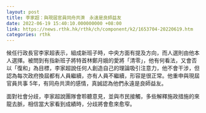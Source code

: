 ```yaml
---
layout: post
title: 李家超：與現屆官員同舟共濟　永遠是良師益友
date: 2022-06-19 15:40:10.000000000 +08:00
link: https://news.rthk.hk/rthk/ch/component/k2/1653704-20220619.htm
categories: rthk
---
```


候任行政長官李家超表示，組成新班子時，中央方面有提及方向，而人選則由他本人選擇。被問到有指新班子將特首林鄭月娥的愛將「清零」，他有何看法，又會否以「復和」為目標，李家超說任何人創造自己的理論吸引注意力，他不會干涉，但認為每次政府換屆都有人員繼續，亦有人員不繼續，形容是很正常。他重申與現屆官員共事 5年，有同舟共濟的感情，真誠認為他們永遠是良師益友。

面對社會分歧，李家超說團隊會聆聽意見，並與市民接觸，多些解釋施政措施的來龍去脈，相信當大家看到成績時，分歧將會愈來愈窄。
